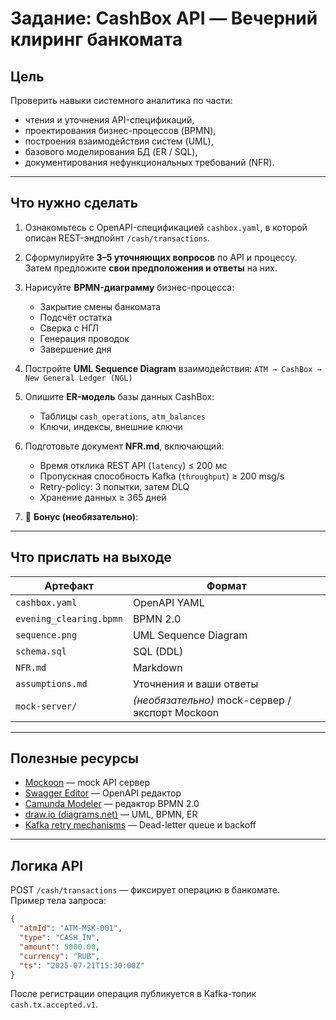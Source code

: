 
# Задание: CashBox API — Вечерний клиринг банкомата

## Цель
Проверить навыки системного аналитика по части:
- чтения и уточнения API-спецификаций,
- проектирования бизнес-процессов (BPMN),
- построения взаимодействия систем (UML),
- базового моделирования БД (ER / SQL),
- документирования нефункциональных требований (NFR).

---

## Что нужно сделать

1. Ознакомьтесь с OpenAPI-спецификацией `cashbox.yaml`, в которой описан REST-эндпойнт `/cash/transactions`.

2. Сформулируйте **3–5 уточняющих вопросов** по API и процессу.
   Затем предложите **свои предположения и ответы** на них.

3. Нарисуйте **BPMN-диаграмму** бизнес-процесса:
   - Закрытие смены банкомата
   - Подсчёт остатка
   - Сверка с НГЛ
   - Генерация проводок
   - Завершение дня

4. Постройте **UML Sequence Diagram** взаимодействия:
   `ATM → CashBox → New General Ledger (NGL)`

5. Опишите **ER-модель** базы данных CashBox:
   - Таблицы `cash_operations`, `atm_balances`
   - Ключи, индексы, внешние ключи

6. Подготовьте документ **NFR.md**, включающий:
   - Время отклика REST API (`latency`) ≤ 200 мс
   - Пропускная способность Kafka (`throughput`) ≥ 200 msg/s
   - Retry-policy: 3 попытки, затем DLQ
   - Хранение данных ≥ 365 дней

7. 🏅 **Бонус (необязательно)**:


---

## Что прислать на выходе

| Артефакт | Формат |
|----------|--------|
| `cashbox.yaml` | OpenAPI YAML |
| `evening_clearing.bpmn` | BPMN 2.0 |
| `sequence.png` | UML Sequence Diagram |
| `schema.sql` | SQL (DDL) |
| `NFR.md` | Markdown |
| `assumptions.md` | Уточнения и ваши ответы |
| `mock-server/` | *(необязательно)* mock-сервер / экспорт Mockoon

---

## Полезные ресурсы

- [Mockoon](https://mockoon.com/) — mock API сервер
- [Swagger Editor](https://editor.swagger.io/) — OpenAPI редактор
- [Camunda Modeler](https://camunda.com/download/modeler/) — редактор BPMN 2.0
- [draw.io (diagrams.net)](https://app.diagrams.net/) — UML, BPMN, ER
- [Kafka retry mechanisms](https://www.confluent.io/blog/kafka-error-handling/) — Dead-letter queue и backoff

---

## Логика API

POST `/cash/transactions` — фиксирует операцию в банкомате.  
Пример тела запроса:

```json
{
  "atmId": "ATM-MSK-001",
  "type": "CASH_IN",
  "amount": 5000.00,
  "currency": "RUB",
  "ts": "2025-07-21T15:30:00Z"
}
```

После регистрации операция публикуется в Kafka-топик `cash.tx.accepted.v1`.

